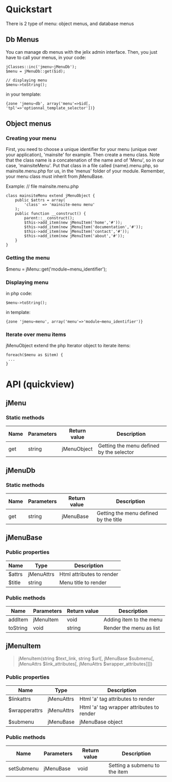 Quickstart
==========

There is 2 type of menu: object menus, and database menus

Db Menus
--------

You can manage db menus with the jelix admin interface. Then, you just have to call your menus, in your code:

	jClasses::inc('jmenu~jMenuDb');
	$menu = jMenuDb::get($id);
	
	// displaying menu
	$menu->toString();

in your template:

	{zone 'jmenu~db', array('menu'=>$id[, 'tpl'=>'optionnal_template_selector'])}


Object menus
------------

### Creating your menu

First, you need to choose a unique identifier for your menu (unique over your application), 'mainsite' for example.
Then create a menu class. Note that the class name is a concatenation of the name and of 'Menu', so in our case, 'mainsiteMenu'. Put that class in a file called {name}.menu.php, so mainsite.menu.php for us, in the 'menus' folder of your module. Remember, your menu class must inherit from jMenuBase.

Example:
	// file mainsite.menu.php
	
	class mainsiteMenu extend jMenuObject {
		public $attrs = array(
			'class' => 'mainsite-menu menu'
		);
		public function __construct() {
			parent::__construct();
			$this->add_item(new jMenuItem('home','#'));
			$this->add_item(new jMenuItem('documentation','#'));
			$this->add_item(new jMenuItem('contact','#'));
			$this->add_item(new jMenuItem('about','#'));
		}
	}


### Getting the menu

$menu = jMenu::get('module~menu_identifier');


### Displaying menu

in php code:

	$menu->toString();

in template:

	{zone 'jmenu~menu', array('menu'=>'module~menu_identifier')}


### Iterate over menu items

jMenuObject extend the php Iterator object to iterate items:

	foreach($menu as $item) {
	 ...
	}


API (quickview)
===============

jMenu
-----

### Static methods

Name | Parameters  | Return value | Description
---- | ----------- | ------------ | ----------------------------------------
get  | string      | jMenuObject  | Getting the menu defined by the selector


jMenuDb
-------

### Static methods

Name | Parameters  | Return value | Description
---- | ----------- | ------------ | -------------------------------------
get  | string      | jMenuBase    | Getting the menu defined by the title


jMenuBase
---------

### Public properties

Name   | Type        | Description
------ | ----------- | -------------------------
$attrs | jMenuAttrs  | Html attributes to render
$title | string      | Menu title to render

### Public methods

Name     | Parameters   | Return value | Description
-------- | ------------ | ------------ | -----------------------
addItem  | jMenuItem    | void         | Adding item to the menu
toString | void         | string       | Render the menu as list


jMenuItem
---------

> jMenuItem(string $text_link, string $url[, jMenuBase $submenu[, jMenuAttrs $link_attributes[, jMenuAttrs $wrapper_attributes]]])

### Public properties

Name          | Type        | Description
------------- | ----------- | -----------------------------------------
$linkattrs    | jMenuAttrs  | Html 'a' tag attributes to render
$wrapperattrs | jMenuAttrs  | Html 'a' tag wrapper attributes to render
$submenu      | jMenuBase   | jMenuBase object

### Public methods

Name        | Parameters   | Return value | Description
----------- | ------------ | ------------ | -----------------------------
setSubmenu  | jMenuBase    | void         | Setting a submenu to the item


